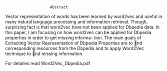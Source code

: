                        Abstract
Vector representation of words has been learned by word2vec and
useful in many natural language processing and information retrieval.
Though, surprising fact is that word2vec have not been applied for
Dbpedia data. In this paper, I am focusing on how word2vec can
be applied for Dbpedia properties in order to get missing informa-
tion. The main goals of Extracting Vector Representation of Dbpedia
Properties are to nd corresponding resources from the Dbpedia and
to apply Word2Vec technique to nd missing information.



For detailes read Word2Vec_Dbpedia.pdf
